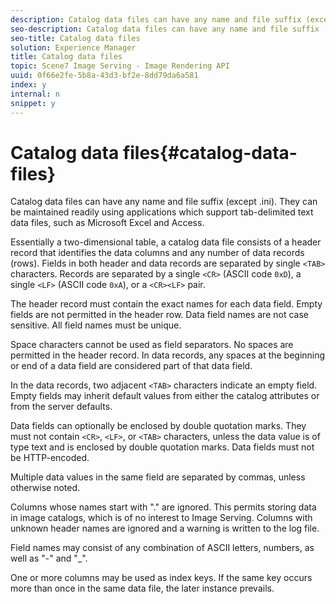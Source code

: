 ```yaml
---
description: Catalog data files can have any name and file suffix (except .ini). They can be maintained readily using applications which support tab-delimited text data files, such as Microsoft Excel and Access.
seo-description: Catalog data files can have any name and file suffix (except .ini). They can be maintained readily using applications which support tab-delimited text data files, such as Microsoft Excel and Access.
seo-title: Catalog data files
solution: Experience Manager
title: Catalog data files
topic: Scene7 Image Serving - Image Rendering API
uuid: 0f66e2fe-5b8a-43d3-bf2e-8dd79da6a581
index: y
internal: n
snippet: y
---
```


# Catalog data files{#catalog-data-files}

Catalog data files can have any name and file suffix (except .ini). They can be maintained readily using applications which support tab-delimited text data files, such as Microsoft Excel and Access.

Essentially a two-dimensional table, a catalog data file consists of a header record that identifies the data columns and any number of data records (rows). Fields in both header and data records are separated by single `<TAB>` characters. Records are separated by a single `<CR>` (ASCII code `0xD`), a single `<LF>` (ASCII code `0xA`), or a `<CR><LF>` pair.

The header record must contain the exact names for each data field. Empty fields are not permitted in the header row. Data field names are not case sensitive. All field names must be unique.

Space characters cannot be used as field separators. No spaces are permitted in the header record. In data records, any spaces at the beginning or end of a data field are considered part of that data field.

In the data records, two adjacent `<TAB>` characters indicate an empty field. Empty fields may inherit default values from either the catalog attributes or from the server defaults.

Data fields can optionally be enclosed by double quotation marks. They must not contain `<CR>`, `<LF>`, or `<TAB>` characters, unless the data value is of type text and is enclosed by double quotation marks. Data fields must not be HTTP-encoded.

Multiple data values in the same field are separated by commas, unless otherwise noted.

Columns whose names start with "." are ignored. This permits storing data in image catalogs, which is of no interest to Image Serving. Columns with unknown header names are ignored and a warning is written to the log file.

Field names may consist of any combination of ASCII letters, numbers, as well as "-" and "_".

One or more columns may be used as index keys. If the same key occurs more than once in the same data file, the later instance prevails. 
